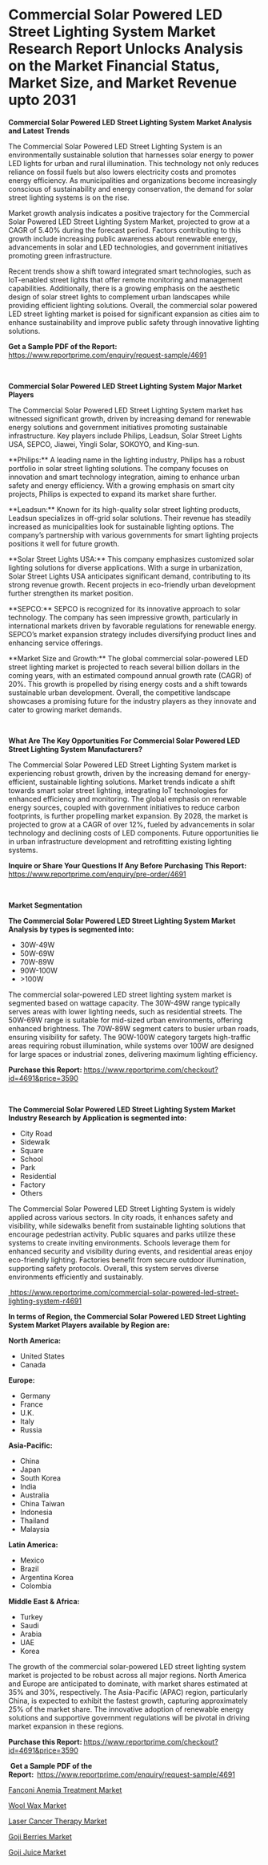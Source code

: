 <p><h1>Commercial Solar Powered LED Street Lighting System Market Research Report Unlocks Analysis on the Market Financial Status, Market Size, and Market Revenue upto 2031</h1></p><p><strong>Commercial Solar Powered LED Street Lighting System Market Analysis and Latest Trends</strong></p>
<p><p>The Commercial Solar Powered LED Street Lighting System is an environmentally sustainable solution that harnesses solar energy to power LED lights for urban and rural illumination. This technology not only reduces reliance on fossil fuels but also lowers electricity costs and promotes energy efficiency. As municipalities and organizations become increasingly conscious of sustainability and energy conservation, the demand for solar street lighting systems is on the rise.</p><p>Market growth analysis indicates a positive trajectory for the Commercial Solar Powered LED Street Lighting System Market, projected to grow at a CAGR of 5.40% during the forecast period. Factors contributing to this growth include increasing public awareness about renewable energy, advancements in solar and LED technologies, and government initiatives promoting green infrastructure. </p><p>Recent trends show a shift toward integrated smart technologies, such as IoT-enabled street lights that offer remote monitoring and management capabilities. Additionally, there is a growing emphasis on the aesthetic design of solar street lights to complement urban landscapes while providing efficient lighting solutions. Overall, the commercial solar powered LED street lighting market is poised for significant expansion as cities aim to enhance sustainability and improve public safety through innovative lighting solutions.</p></p>
<p><strong>Get a Sample PDF of the Report:&nbsp;</strong> <a href="https://www.reportprime.com/enquiry/request-sample/4691">https://www.reportprime.com/enquiry/request-sample/4691</a></p>
<p>&nbsp;</p>
<p><strong>Commercial Solar Powered LED Street Lighting System Major Market Players</strong></p>
<p><p>The Commercial Solar Powered LED Street Lighting System market has witnessed significant growth, driven by increasing demand for renewable energy solutions and government initiatives promoting sustainable infrastructure. Key players include Philips, Leadsun, Solar Street Lights USA, SEPCO, Jiawei, Yingli Solar, SOKOYO, and King-sun.</p><p>**Philips:** A leading name in the lighting industry, Philips has a robust portfolio in solar street lighting solutions. The company focuses on innovation and smart technology integration, aiming to enhance urban safety and energy efficiency. With a growing emphasis on smart city projects, Philips is expected to expand its market share further.</p><p>**Leadsun:** Known for its high-quality solar street lighting products, Leadsun specializes in off-grid solar solutions. Their revenue has steadily increased as municipalities look for sustainable lighting options. The company’s partnership with various governments for smart lighting projects positions it well for future growth.</p><p>**Solar Street Lights USA:** This company emphasizes customized solar lighting solutions for diverse applications. With a surge in urbanization, Solar Street Lights USA anticipates significant demand, contributing to its strong revenue growth. Recent projects in eco-friendly urban development further strengthen its market position.</p><p>**SEPCO:** SEPCO is recognized for its innovative approach to solar technology. The company has seen impressive growth, particularly in international markets driven by favorable regulations for renewable energy. SEPCO’s market expansion strategy includes diversifying product lines and enhancing service offerings.</p><p>**Market Size and Growth:** The global commercial solar-powered LED street lighting market is projected to reach several billion dollars in the coming years, with an estimated compound annual growth rate (CAGR) of 20%. This growth is propelled by rising energy costs and a shift towards sustainable urban development. Overall, the competitive landscape showcases a promising future for the industry players as they innovate and cater to growing market demands.</p></p>
<p>&nbsp;</p>
<p><strong>What Are The Key Opportunities For Commercial Solar Powered LED Street Lighting System Manufacturers?</strong></p>
<p><p>The Commercial Solar Powered LED Street Lighting System market is experiencing robust growth, driven by the increasing demand for energy-efficient, sustainable lighting solutions. Market trends indicate a shift towards smart solar street lighting, integrating IoT technologies for enhanced efficiency and monitoring. The global emphasis on renewable energy sources, coupled with government initiatives to reduce carbon footprints, is further propelling market expansion. By 2028, the market is projected to grow at a CAGR of over 12%, fueled by advancements in solar technology and declining costs of LED components. Future opportunities lie in urban infrastructure development and retrofitting existing lighting systems.</p></p>
<p><strong>Inquire or Share Your Questions If Any Before Purchasing This Report:</strong> <a href="https://www.reportprime.com/enquiry/pre-order/4691">https://www.reportprime.com/enquiry/pre-order/4691</a></p>
<p>&nbsp;</p>
<p><strong>Market Segmentation</strong></p>
<p><strong>The Commercial Solar Powered LED Street Lighting System Market Analysis by types is segmented into:</strong></p>
<p><ul><li>30W-49W</li><li>50W-69W</li><li>70W-89W</li><li>90W-100W</li><li>>100W</li></ul></p>
<p><p>The commercial solar-powered LED street lighting system market is segmented based on wattage capacity. The 30W-49W range typically serves areas with lower lighting needs, such as residential streets. The 50W-69W range is suitable for mid-sized urban environments, offering enhanced brightness. The 70W-89W segment caters to busier urban roads, ensuring visibility for safety. The 90W-100W category targets high-traffic areas requiring robust illumination, while systems over 100W are designed for large spaces or industrial zones, delivering maximum lighting efficiency.</p></p>
<p><strong>Purchase this Report:&nbsp;</strong><a href="https://www.reportprime.com/checkout?id=4691&price=3590">https://www.reportprime.com/checkout?id=4691&price=3590</a></p>
<p>&nbsp;</p>
<p><strong>The Commercial Solar Powered LED Street Lighting System Market Industry Research by Application is segmented into:</strong></p>
<p><ul><li>City Road</li><li>Sidewalk</li><li>Square</li><li>School</li><li>Park</li><li>Residential</li><li>Factory</li><li>Others</li></ul></p>
<p><p>The Commercial Solar Powered LED Street Lighting System is widely applied across various sectors. In city roads, it enhances safety and visibility, while sidewalks benefit from sustainable lighting solutions that encourage pedestrian activity. Public squares and parks utilize these systems to create inviting environments. Schools leverage them for enhanced security and visibility during events, and residential areas enjoy eco-friendly lighting. Factories benefit from secure outdoor illumination, supporting safety protocols. Overall, this system serves diverse environments efficiently and sustainably.</p></p>
<p><a href="https://www.reportprime.com/commercial-solar-powered-led-street-lighting-system-r4691">&nbsp;https://www.reportprime.com/commercial-solar-powered-led-street-lighting-system-r4691</a></p>
<p><strong>In terms of Region, the Commercial Solar Powered LED Street Lighting System Market Players available by Region are:</strong></p>
<p>
    <p> <strong> North America: </strong>
        <ul>
            <li>United States</li>
            <li>Canada</li>
        </ul>
        </p> 
    <p> <strong> Europe: </strong>
        <ul>
            <li>Germany</li>
            <li>France</li>
            <li>U.K.</li>
            <li>Italy</li>
            <li>Russia</li>
        </ul>
        </p> 
    <p> <strong> Asia-Pacific: </strong>
        <ul>
            <li>China</li>
            <li>Japan</li>
            <li>South Korea</li>
            <li>India</li>
            <li>Australia</li>
            <li>China Taiwan</li>
            <li>Indonesia</li>
            <li>Thailand</li>
            <li>Malaysia</li>
        </ul>
        </p> 
    <p> <strong> Latin America: </strong>
        <ul>
            <li>Mexico</li>
            <li>Brazil</li>
            <li>Argentina Korea</li>
            <li>Colombia</li>
        </ul>
        </p> 
    <p> <strong> Middle East & Africa: </strong>
        <ul>
            <li>Turkey</li>
            <li>Saudi</li>
            <li>Arabia</li>
            <li>UAE</li>
            <li>Korea</li>
        </ul>
    </p>
    </p>
<p><p>The growth of the commercial solar-powered LED street lighting system market is projected to be robust across all major regions. North America and Europe are anticipated to dominate, with market shares estimated at 35% and 30%, respectively. The Asia-Pacific (APAC) region, particularly China, is expected to exhibit the fastest growth, capturing approximately 25% of the market share. The innovative adoption of renewable energy solutions and supportive government regulations will be pivotal in driving market expansion in these regions.</p></p>
<p><strong>Purchase this Report: </strong><a href="https://www.reportprime.com/checkout?id=4691&price=3590">https://www.reportprime.com/checkout?id=4691&price=3590</a></p>
<p>&nbsp;<strong>Get a Sample PDF of the Report:&nbsp;&nbsp;</strong><a href="https://www.reportprime.com/enquiry/request-sample/4691">https://www.reportprime.com/enquiry/request-sample/4691</a></p>
<p><strong></strong></p>
<p><p><a href="https://medium.com/@paul.morrison8567/the-fanconi-anemia-treatment-market-has-witnessed-significant-growth-in-recent-years-and-this-98ffaeb22425?postPublishedType=initial">Fanconi Anemia Treatment Market</a></p><p><a href="https://issuu.com/reportprime-2/docs/wool-wax-market-size-2030.pptx_71357b49cb8d45">Wool Wax Market</a></p><p><a href="https://medium.com/@paul.morrison8567/the-growth-of-the-laser-cancer-therapy-market-has-been-significant-driven-by-various-critical-6fbe70e66af1">Laser Cancer Therapy Market</a></p><p><a href="https://www.linkedin.com/pulse/goji-berries-market-trends-growth-outlook-2024-2031-score-market-slv1e?trackingId=DOvHmLnCS4u%2BQwppBT9ABA%3D%3D">Goji Berries Market</a></p><p><a href="https://www.linkedin.com/pulse/what-innovations-market-trends-shaping-goji-juice-score-market-iytte?trackingId=gENoo3XWQJ6fmhFDYIUxuw%3D%3D">Goji Juice Market</a></p></p>